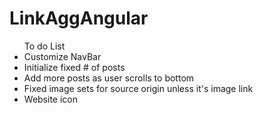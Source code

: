 # LinkAggAngular

<ul>To do List
<li> Customize NavBar </li>
<li> Initialize fixed # of posts </li>
<li> Add more posts as user scrolls to bottom </li>
<li> Fixed image sets for source origin unless it's image link </li>
<li> Website icon </li>
